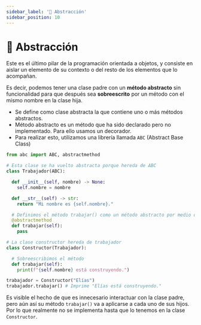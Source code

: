 ```yaml
---
sidebar_label: '🗿 Abstracción'
sidebar_position: 10
---
```


# 🗿 Abstracción

Este es el último pilar de la programación orientada a objetos, y consiste en aislar un elemento de su contexto o del resto de los elementos que lo acompañan.

Es decir, podemos tener una clase padre con un **método abstracto** sin funcionalidad para que después sea **sobreescrito** por un método con el mismo nombre en la clase hija.

- Se define como clase abstracta la que contiene uno o más métodos abstractos.
- Método abstracto es un método que ha sido declarado pero no implementado. Para ello usamos un decorador.
- Para realizar esto, utilizamos una librería llamada `ABC` (Abstract Base Class)

```python title="Ejemplo de la abstracción de una clase"
from abc import ABC, abstractmethod

# Esta clase se ha vuelto abstracta porque hereda de ABC
class Trabajador(ABC):

  def __init__(self, nombre) -> None:
    self.nombre = nombre

  def __str__(self) -> str:
    return "Mi nombre es {self.nombre}."

  # Definimos el método trabajar() como un método abstracto por medio del decorador "@abstractmethod"
  @abstractmethod
  def trabajar(self):
    pass

# La clase constructor hereda de trabajador
class Constructor(Trabajador):

  # Sobreescribimos el método
  def trabajar(self):
    print(f"{self.nombre} está construyendo.")

trabajador = Constructor("Elías")
trabajador.trabajar() # Imprime "Elías está construyendo."
```

Es visible el hecho de que es innecesario interactuar con la clase padre, pero aún así su método `trabajar()` va a aplicarse a cada uno de sus hijos. Por lo que realmente no se implementa hasta que lo tenemos en la clase `Constructor`.
